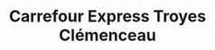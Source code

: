---
title: "Carrefour Express Troyes Clémenceau"
url: /troyes/carrefour-express-troyes-clemenceau/
shop: commodité
---